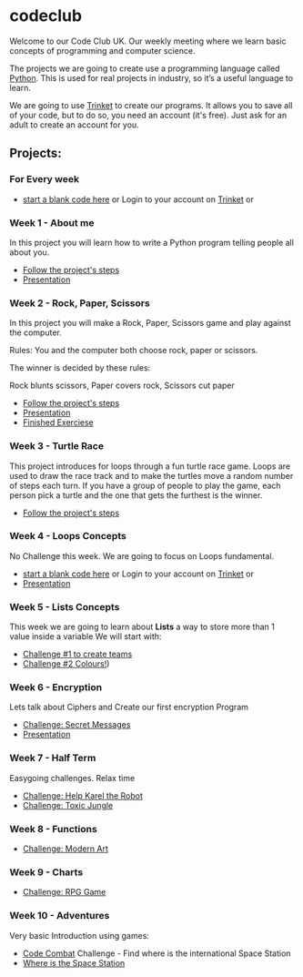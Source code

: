 # codeclub
Welcome to our Code Club UK. Our weekly meeting where we learn basic concepts of programming and computer science.

The projects we are going to create use a programming language called [Python](https://python.org). This is used for real projects in industry, so it’s a useful language to learn. 

We are going to use [Trinket](https://trinket.io/) to create our programs. It allows you to save all of your code, but to do so, you need an account (it's free). Just ask for an adult to create an account for you.


## Projects:
### For Every week
* [start a blank code here](http://jumpto.cc/python-new) or Login to your account on [Trinket](https://trinket.io/) or 


### Week 1 - About me 
In this project you will learn how to write a Python program telling people all about you.
* [Follow the project's steps](https://projects.raspberrypi.org/en/projects/about-me/3)
* [Presentation](Week1/Week1.pptx)


### Week 2 - Rock, Paper, Scissors
In this project you will make a Rock, Paper, Scissors game and play against the computer.

Rules: You and the computer both choose rock, paper or scissors. 

The winner is decided by these rules:

Rock blunts scissors, Paper covers rock, Scissors cut paper

* [Follow the project's steps](https://projects.raspberrypi.org/en/projects/rock-paper-scissors/2)
* [Presentation](Week2/Week2.pptx)
* [Finished Exerciese](Week2/rock-paper-scissors-finished.py)

### Week 3 - Turtle Race
This project introduces for loops through a fun turtle race game. Loops are used to draw the race track and to make the turtles move a random number of steps each turn. If you have a group of people to play the game, each person pick a turtle and the one that gets the furthest is the winner.

* [Follow the project's steps](https://projects.raspberrypi.org/en/projects/turtle-race/3)

### Week 4 - Loops Concepts
No Challenge this week. We are going to focus on Loops fundamental.
* [start a blank code here](http://jumpto.cc/python-new) or Login to your account on [Trinket](https://trinket.io/) or 
* [Presentation](Week4/Week4.pptx)


### Week 5 - Lists Concepts
This week we are going to learn about **Lists** a way to store more than 1 value inside a variable
We will start with:
* [Challenge #1 to create teams](https://projects.raspberrypi.org/en/projects/team-chooser/2)
* [Challenge #2 Colours!](https://projects.raspberrypi.org/en/projects/colourful-creations))

### Week 6 - Encryption
Lets talk about Ciphers and Create our first encryption Program
* [Challenge: Secret Messages](https://projects.raspberrypi.org/en/projects/secret-messages/2)
* [Presentation](Week6/Week6.pptx)

### Week 7 - Half Term
Easygoing challenges. Relax time
* [Challenge: Help Karel the Robot](https://hoc.nclab.com/karel/)
* [Challenge: Toxic Jungle](https://www.tynker.com/nb/project/58225568af9231d0668b465a/?dir=director&chapterid=57f69349af92317e458b458c&s=0)

### Week 8 - Functions
* [Challenge: Modern Art](https://projects.raspberrypi.org/en/projects/modern-art)

### Week 9 - Charts
* [Challenge: RPG Game](https://projects.raspberrypi.org/en/projects/rpg)

### Week 10 - Adventures
Very basic Introduction using games:
* [Code Combat](https://codecombat.com/play/level/dungeons-of-kithgard?)
Challenge - Find where is the international Space Station
* [Where is the Space Station](https://projects.raspberrypi.org/en/projects/where-is-the-space-station)





